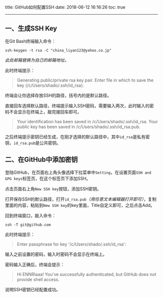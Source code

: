 title: GitHub如何配置SSH
date: 2018-06-12 16:16:26
toc: true

---
## 一、生成SSH Key

在Git Bash终端输入命令：
```shell
ssh-keygen -t rsa -C "china_liyan123@yahoo.co.jp"
```

*此处邮箱替换为自己的邮箱地址。*

此时终端提示：

>Generating public/private rsa key pair. 
>Enter file in which to save the key (/c/Users/shado/.ssh/id_rsa): 

终端会让你选择存放SSH的路径，括号内的是默认路径。

直接回车选择默认路径，终端提示输入SSH密码，需要输入两次，此时输入的密码不会显示在终端上，敲完接回车即可。  

>Your identification has been saved in /c/Users/shado/.ssh/id_rsa. 
>Your public key has been saved in /c/Users/shado/.ssh/id_rsa.pub.

之后终端提示密钥已经生成，在刚才选择的默认路径中，其中`id_rsa`是私有密钥，`id_rsa.pub`是公共密钥。  

## 二、在GitHub中添加密钥

登陆GitHub，在页面右上角头像选择下拉菜单中`Setting`，在设置页面`SSH and GPG keys`标签页，在这个标签页下添加SSH。

点击页面右上角`New SSH key`按钮，添加SSH密钥。

打开保存SSH的默认路径，打开`id_rsa.pub`*（用任意文本编辑器打开即可）*，复制里面的内容，粘贴到`New SSH key`的key里面，Title自定义即可，之后点击Add。

回到终端窗口，敲入命令：

```shell
ssh -T git@github.com
```

此时终端提示：  
>Enter passphrase for key '/c/Users/shado/.ssh/id_rsa':  

输入之前设置的密码，输入时密码不会显示在终端上。

密码输入正确后，终端会提示：  

>Hi ENNRIaaa! You've successfully authenticated, but GitHub does not provide shell access.

说明SSH密钥已经配置成功。
